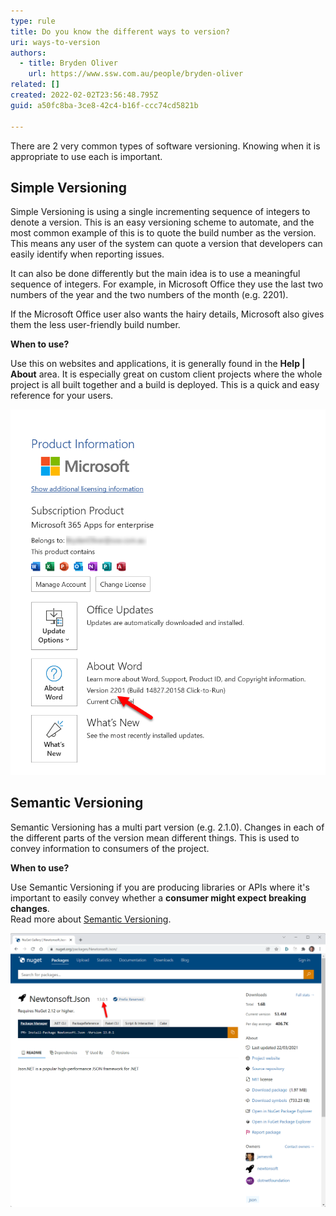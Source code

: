 ```yaml
---
type: rule
title: Do you know the different ways to version?
uri: ways-to-version
authors:
  - title: Bryden Oliver
    url: https://www.ssw.com.au/people/bryden-oliver
related: []
created: 2022-02-02T23:56:48.795Z
guid: a50fc8ba-3ce8-42c4-b16f-ccc74cd5821b

---
```


There are 2 very common types of software versioning. Knowing when it is appropriate to use each is important.

<!--endintro-->

## Simple Versioning

Simple Versioning is using a single incrementing sequence of integers to denote a version. This is an easy versioning scheme to automate, and the most common example of this is to quote the build number as the version. This means any user of the system can quote a version that developers can easily identify when reporting issues.

It can also be done differently but the main idea is to use a meaningful sequence of integers. For example, in Microsoft Office they use the last two numbers of the year and the two numbers of the month (e.g. 2201).

If the Microsoft Office user also wants the hairy details, Microsoft also gives them the less user-friendly build number.

**When to use?** 

Use this on websites and applications, it is generally found in the **Help | About** area. It is especially great on custom client projects where the whole project is all built together and a build is deployed. This is a quick and easy reference for your users.

![Figure: Microsoft Word uses Simple Versioning](wordversion.png)

## Semantic Versioning

Semantic Versioning has a multi part version (e.g. 2.1.0). Changes in each of the different parts of the version mean different things. This is used to convey information to consumers of the project. 

**When to use?**

Use Semantic Versioning if you are producing libraries or APIs where it's important to easily convey whether a **consumer might expect breaking changes**.   
Read more about [Semantic Versioning](/semantic-versioning).

![Figure: Nuget packages use Semantic Versioning (as do APIs)](semanticversion.png)
